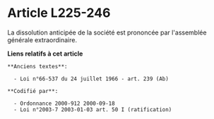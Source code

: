 # Article L225-246

La dissolution anticipée de la société est prononcée par l'assemblée générale extraordinaire.

**Liens relatifs à cet article**

	**Anciens textes**:

	  - Loi n°66-537 du 24 juillet 1966 - art. 239 (Ab)

	**Codifié par**:

	  - Ordonnance 2000-912 2000-09-18
	  - Loi n°2003-7 2003-01-03 art. 50 I (ratification)
